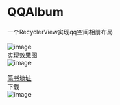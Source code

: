 # QQAlbum

一个RecyclerView实现qq空间相册布局
</br>
</br>
![image](https://github.com/forvv231/QQAlbum/blob/master/screenshot/QQAlbum.jpg)
</br>
实现效果图
</br>
![image](https://github.com/forvv231/QQAlbum/blob/master/screenshot/pre1.jpg)
</br>
</br>
[简书地址](http://www.jianshu.com/p/c5edc5883d83 "悬停显示")
</br>
下载
</br>
![image](https://github.com/forvv231/QQAlbum/blob/master/screenshot/img1.png)